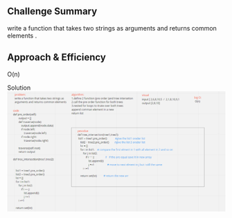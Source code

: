 ## Challenge Summary
 write a function that takes two strings as arguments and returns common elements  .

## Approach & Efficiency
O(n)

Solution
![](code32.png)